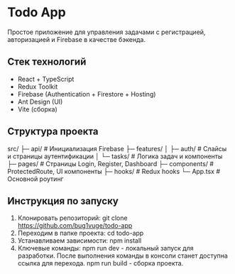 # Todo App

Простое приложение для управления задачами с регистрацией, авторизацией и Firebase в качестве бэкенда.

## Стек технологий

- React + TypeScript  
- Redux Toolkit  
- Firebase (Authentication + Firestore + Hosting)  
- Ant Design (UI)  
- Vite (сборка)

## Структура проекта

src/
 ├─ api/            # Инициализация Firebase
 ├─ features/
 │   ├─ auth/       # Слайсы и страницы аутентификации
 │   └─ tasks/      # Логика задач и компоненты
 ├─ pages/          # Страницы Login, Register, Dashboard
 ├─ components/     # ProtectedRoute, UI компоненты
 ├─ hooks/          # Redux hooks
 └─ App.tsx         # Основной роутинг

 ## Инструкция по запуску

 1. Клонировать репозиторий:
    git clone https://github.com/bug1vuge/todo-app
 2. Переходим в папке проекта:
    cd todo-app
 3. Устанавливаем зависимости:
    npm install
 4. Ключевые команды:
    npm run dev - локальный запуск для разработки. После выполнения команды в консоли станет доступна ссылка для перехода.
    npm run build - сборка проекта.
    


